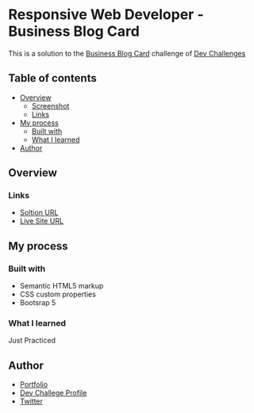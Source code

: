 # Responsive Web Developer - Business Blog Card

This is a solution to the [Business Blog Card](https://devchallenges.io/challenge/business-blog-card) challenge of [Dev Challenges](https://devchallenges.io/path/responsive-web-developer)

## Table of contents

- [Overview](#overview)
  - [Screenshot](#screenshot)
  - [Links](#links)
- [My process](#my-process)
  - [Built with](#built-with)
  - [What I learned](#what-i-learned)
- [Author](#author)

## Overview

### Links

- [Soltion URL](https://github.com/MahmoodHashem/dev-challenges/tree/main/Responsive%20Web%20Developer/business-blog-card)
- [Live Site URL](https://mahmoodhashem.github.io/dev-challenges/Responsive%20Web%20Developer/business-blog-card/index.html)

## My process

### Built with

- Semantic HTML5 markup
- CSS custom properties
- Bootsrap 5

### What I learned

Just Practiced 

## Author

- [Portfolio](https://main--mahmood-hashemi.netlify.app/)
- [Dev Challege Profile](https://devchallenges.io/profile/74ecefe8-8279-4b2c-acc9-225aae358096)
- [Twitter](https://twitter.com/Mahmood18999963)
